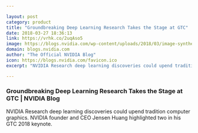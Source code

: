 ```yaml
---

layout: post
category: product
title: "Groundbreaking Deep Learning Research Takes the Stage at GTC"
date: 2018-03-27 18:36:13
link: https://vrhk.co/2uqAso5
image: https://blogs.nvidia.com/wp-content/uploads/2018/03/image-synthesis.gif
domain: blogs.nvidia.com
author: "The Official NVIDIA Blog"
icon: https://blogs.nvidia.com/favicon.ico
excerpt: "NVIDIA Research deep learning discoveries could upend tradition computer graphics. NVIDIA founder and CEO Jensen Huang highlighted two in his GTC 2018 keynote."

---
```


### Groundbreaking Deep Learning Research Takes the Stage at GTC | NVIDIA Blog

NVIDIA Research deep learning discoveries could upend tradition computer graphics. NVIDIA founder and CEO Jensen Huang highlighted two in his GTC 2018 keynote.